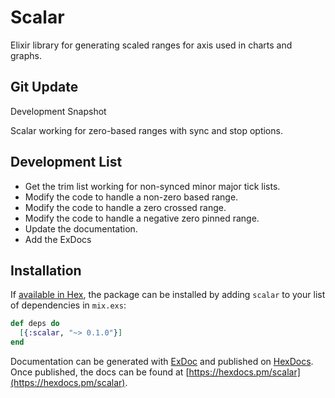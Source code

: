 # Scalar

Elixir library for generating scaled ranges for axis used in charts and graphs.

## Git Update

Development Snapshot

Scalar working for zero-based ranges with sync and stop options.

## Development List

  - Get the trim list working for non-synced minor major tick lists.
  - Modify the code to handle a non-zero based range.
  - Modify the code to handle a zero crossed range.
  - Modify the code to handle a negative zero pinned range.
  - Update the documentation.
  - Add the ExDocs

## Installation

If [available in Hex](https://hex.pm/docs/publish), the package can be installed
by adding `scalar` to your list of dependencies in `mix.exs`:

```elixir
def deps do
  [{:scalar, "~> 0.1.0"}]
end
```

Documentation can be generated with [ExDoc](https://github.com/elixir-lang/ex_doc)
and published on [HexDocs](https://hexdocs.pm). Once published, the docs can
be found at [https://hexdocs.pm/scalar](https://hexdocs.pm/scalar).

